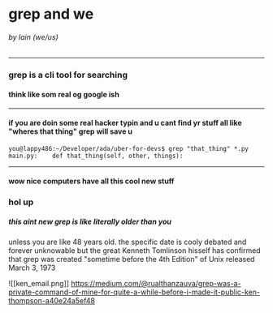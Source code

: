# grep and we

###### by lain (we/us)

---

### grep is a cli tool for searching

#### think like som real og google ish

---

#### if you are doin some real hacker typin and u cant find yr stuff all like "wheres that thing" grep will save u

```
you@lappy486:~/Developer/ada/uber-for-devs$ grep "that_thing" *.py
main.py:    def that_thing(self, other, things):
```

---

#### wow nice computers have all this cool new stuff

### hol up

##### this aint new grep is like literally older than you

unless you are like 48 years old. the specific date is cooly debated and forever unknowable but the great Kenneth Tomlinson hisself has confirmed that grep was created "sometime before the 4th Edition" of Unix released March 3, 1973

![[ken_email.png]]
https://medium.com/@rualthanzauva/grep-was-a-private-command-of-mine-for-quite-a-while-before-i-made-it-public-ken-thompson-a40e24a5ef48

> 
